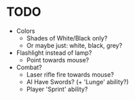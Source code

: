 # TODO
- Colors
  - Shades of White/Black only?
  - Or maybe just: white, black, grey?
- Flashlight instead of lamp?
  - Point towards mouse?
- Combat?
  - Laser rifle fire towards mouse?
  - AI Have Swords? (+ 'Lunge' ability?)
  - Player 'Sprint' ability?
